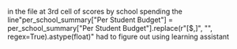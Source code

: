 in the file
at 3rd cell of scores by school spending
the line"per_school_summary["Per Student Budget"] = per_school_summary["Per Student Budget"].replace(r"[\$,]", "", regex=True).astype(float)"
had to figure out using learning assistant
